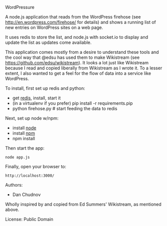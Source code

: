 WordPressure

A node.js application that reads from the WordPress firehose (see
http://en.wordpress.com/firehose/ for details) and shows a running
list of new entries on WordPress sites on a web page.

It uses redis to store the list, and node.js with socket.io to
display and update the list as updates come available.

This application comes mostly from a desire to understand these
tools and the cool way that @edsu has used them to make Wikistream
(see https://github.com/edsu/wikistream).  It looks a lot just like
Wikistream because I read and copied liberally from Wikistream as
I wrote it.  To a lesser extent, I also wanted to get a feel for
the flow of data into a service like WordPress.

To install, first set up redis and python:

* get [redis](http://redis.io/), install, start it
* (in a virtualenv if you prefer) pip install -r requirements.pip
* python firehose.py # start feeding the data to redis

Next, set up node w/npm:

* install [node](http://node.io/)
* install [npm](http://npmjs.org/)
* npm install

Then start the app:

    node app.js

Finally, open your browser to:

    http://localhost:3000/

Authors:

* Dan Chudnov <dchud at umich edu>

Wholly inspired by and copied from Ed Summers' Wikistream, as
mentioned above.

License: Public Domain

